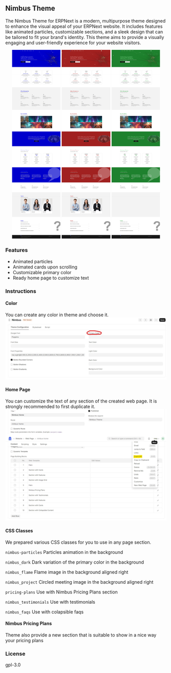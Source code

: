## Nimbus Theme

The Nimbus Theme for ERPNext is a modern, multipurpose theme designed to enhance the visual appeal of your ERPNext website. It includes features like animated particles, customizable sections, and a sleek design that can be tailored to fit your brand's identity. This theme aims to provide a visually engaging and user-friendly experience for your website visitors.

<p align="center">
    <img src="/nimbus_theme/public/images/documentation/home-blue.jpeg" alt="Home Blue" width="30%"/>
    <img src="/nimbus_theme/public/images/documentation/home-red.jpeg" alt="Home Red" width="30%"/>
    <img src="/nimbus_theme/public/images/documentation/home-green.jpeg" alt="Home Green" width="30%"/>
</p>

### Features
* Animated particles
* Animated cards upon scrolling
* Customizable primary color
* Ready home page to customize text

### Instructions

#### Color
You can create any color in theme and choose it.
![Alt text](/nimbus_theme/public/images/documentation/customize-color.jpeg)

#### Home Page
You can customize the text of any section of the created web page. It is strongly recommended to first duplicate it.
![Alt text](/nimbus_theme/public/images/documentation/customize-home.jpeg)

#### CSS Classes
We prepared various CSS classes for you to use in any page section.

`nimbus-particles` Particles animation in the background

`nimbus_dark` Dark variation of the primary color in the background

`nimbus_flame` Flame image in the background aligned right

`nimbus_project` Circled meeting image in the background aligned right

`pricing-plans` Use with Nimbus Pricing Plans section

`nimbus_testimonials` Use with testimonials

`nimbus_faqs` Use with colapsible faqs

#### Nimbus Pricing Plans
Theme also provide a new section that is suitable to show in a nice way your pricing plans

### License

gpl-3.0
